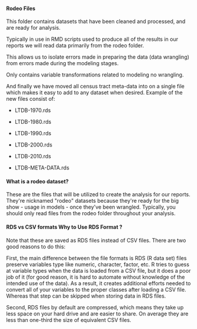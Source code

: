 #### Rodeo Files

This folder contains datasets that have been cleaned and processed, and are ready for analysis. 

Typically in use in RMD scripts used to produce all of the results in our reports we will read data primarily from the rodeo folder.

This allows us to isolate errors made in preparing the data (data wrangling) from errors made during the modeling stages.

Only contains variable transformations related to modeling no wrangling. 

And finally we have moved all census tract meta-data into on a single file which makes it easy to add to any dataset when desired. Example of the new files consist of:

- LTDB-1970.rds

- LTDB-1980.rds

- LTDB-1990.rds

- LTDB-2000.rds

- LTDB-2010.rds

- LTDB-META-DATA.rds

#### What is a rodeo dataset? 

These are the files that will be utilized to create the analysis for our reports. They're nicknamed "rodeo" datasets because they're ready for the big show - usage in models - once they've been wrangled. Typically, you should only read files from the rodeo folder throughout your analysis.

#### RDS vs CSV formats Why to Use RDS Format ?

Note that these are saved as RDS files instead of CSV files. There are two good reasons to do this:

First, the main difference between the file formats is RDS (R data set) files preserve variables type like numeric, character, factor, etc. R tries to guess at variable types when the data is loaded from a CSV file, but it does a poor job of it (for good reason, it is hard to automate without knowledge of the intended use of the data). As a result, it creates additional efforts needed to convert all of your variables to the proper classes after loading a CSV file. Whereas that step can be skipped when storing data in RDS files.

Second, RDS files by default are compressed, which means they take up less space on your hard drive and are easier to share. On average they are less than one-third the size of equivalent CSV files.
